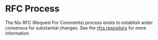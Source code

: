 # RFC Process

The Nix RFC (Request For Comments) process exists to establish wider consensus for substantial changes. See the [rfcs repository](https://github.com/NixOS/rfcs) for more information.
